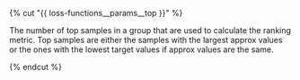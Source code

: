 {% cut "{{ loss-functions__params__top }}" %}

The number of top samples in a group that are used to calculate the ranking metric. Top samples are either the samples with the largest approx values or the ones with the lowest target values if approx values are the same.

{% endcut %}
